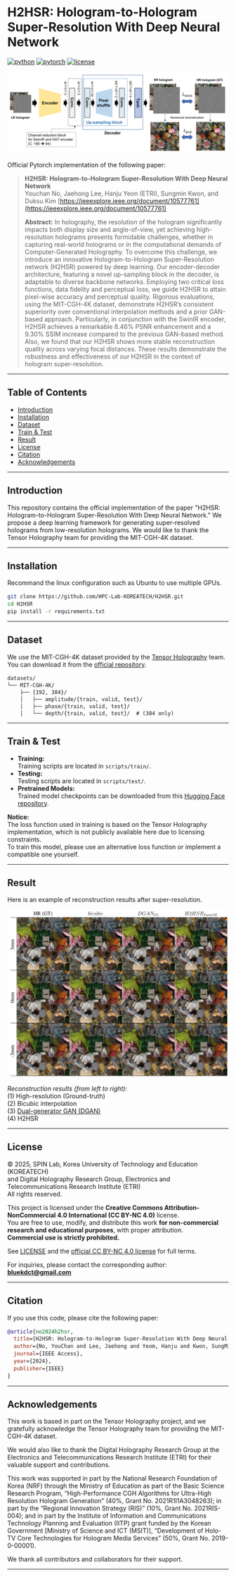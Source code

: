 # H2HSR: Hologram-to-Hologram Super-Resolution With Deep Neural Network

[![python](https://img.shields.io/badge/python-3.12.3-blue.svg)]()
[![pytorch](https://img.shields.io/badge/pytorch-2.6.0-orange.svg)]()
[![license](https://img.shields.io/badge/license-CC%20BY--NC%204.0-green.svg)](https://creativecommons.org/licenses/by-nc/4.0/)


![The overview of H2HSR](assets/overview.png)

Official Pytorch implementation of the following paper:  
> **H2HSR: Hologram-to-Hologram Super-Resolution With Deep Neural Network**  
> Youchan No, Jaehong Lee, Hanju Yeon (ETRI), Sungmin Kwon, and Duksu Kim 
> [https://ieeexplore.ieee.org/document/10577761](https://ieeexplore.ieee.org/document/10577761)
>
> **Abstract:** In holography, the resolution of the hologram significantly impacts both display size and angle-of-view, yet achieving high-resolution holograms presents formidable challenges, whether in capturing real-world holograms or in the computational demands of Computer-Generated Holography. To overcome this challenge, we introduce an innovative Hologram-to-Hologram Super-Resolution network (H2HSR) powered by deep learning. Our encoder-decoder architecture, featuring a novel up-sampling block in the decoder, is adaptable to diverse backbone networks. Employing two critical loss functions, data fidelity and perceptual loss, we guide H2HSR to attain pixel-wise accuracy and perceptual quality. Rigorous evaluations, using the MIT-CGH-4K dataset, demonstrate H2HSR’s consistent superiority over conventional interpolation methods and a prior GAN-based approach. Particularly, in conjunction with the SwinIR encoder, H2HSR achieves a remarkable 8.46% PSNR enhancement and a 9.30% SSIM increase compared to the previous GAN-based method. Also, we found that our H2HSR shows more stable reconstruction quality across varying focal distances. These results demonstrate the robustness and effectiveness of our H2HSR in the context of hologram super-resolution.
---

## Table of Contents

- [Introduction](#introduction)
- [Installation](#installation)
- [Dataset](#dataset)
- [Train & Test](#train--test)
- [Result](#result)
- [License](#license)
- [Citation](#citation)
- [Acknowledgements](#acknowledgements)

---

## Introduction

This repository contains the official implementation of the paper
"H2HSR: Hologram-to-Hologram Super-Resolution With Deep Neural Network."
We propose a deep learning framework for generating super-resolved holograms from low-resolution holograms.
We would like to thank the Tensor Holography team for providing the MIT-CGH-4K dataset.

---

## Installation

Recommand the linux configuration such as Ubuntu to use multiple GPUs.

```bash
git clone https://github.com/HPC-Lab-KOREATECH/H2HSR.git
cd H2HSR
pip install -r requirements.txt
```

--- 

## Dataset
We use the MIT-CGH-4K dataset provided by the [Tensor Holography](https://github.com/liangs111/tensor_holography) team.  
You can download it from the [official repository](https://github.com/liangs111/tensor_holography).

```
datasets/
└── MIT-CGH-4K/
    ├── {192, 384}/
    │   ├── amplitude/{train, valid, test}/
    │   ├── phase/{train, valid, test}/
    │   └── depth/{train, valid, test}/  # (384 only)
```

---

## Train & Test

- **Training:**  
  Training scripts are located in `scripts/train/`.
- **Testing:**  
  Testing scripts are located in `scripts/test/`.
- **Pretrained Models:**  
  Trained model checkpoints can be downloaded from this [Hugging Face repository](https://huggingface.co/KimVolt/H2HSR).

**Notice:**  
The loss function used in training is based on the Tensor Holography implementation, which is not publicly available here due to licensing constraints.  
To train this model, please use an alternative loss function or implement a compatible one yourself.


---

## Result
Here is an example of reconstruction results after super-resolution.

![Comparison of reconstruction result](assets/reconstruction.png)

*Reconstruction results (from left to right):*  
(1) High-resolution (Ground-truth)  
(2) Bicubic interpolation  
(3) [Dual-generator GAN (DGAN)](https://ieeexplore.ieee.org/document/9897411)  
(4) H2HSR

---

## License

© 2025, SPIN Lab, Korea University of Technology and Education (KOREATECH)  
and Digital Holography Research Group, Electronics and Telecommunications Research Institute (ETRI)  
All rights reserved.

This project is licensed under the **Creative Commons Attribution-NonCommercial 4.0 International (CC BY-NC 4.0)** license.  
You are free to use, modify, and distribute this work **for non-commercial research and educational purposes**, with proper attribution.  
**Commercial use is strictly prohibited.**

See [LICENSE](./license.txt) and the [official CC BY-NC 4.0 license](https://creativecommons.org/licenses/by-nc/4.0/) for full terms.

For inquiries, please contact the corresponding author: **bluekdct@gmail.com**

---

## Citation

If you use this code, please cite the following paper:

```bibtex
@article{no2024h2hsr,
  title={H2HSR: Hologram-to-Hologram Super-Resolution With Deep Neural Network},
  author={No, YouChan and Lee, Jaehong and Yeom, Hanju and Kwon, SungMin and Kim, Duksu},
  journal={IEEE Access},
  year={2024},
  publisher={IEEE}
}
```

---

## Acknowledgements

This work is based in part on the Tensor Holography project, and we gratefully acknowledge the Tensor Holography team for providing the MIT-CGH-4K dataset.

We would also like to thank the Digital Holography Research Group at the Electronics and Telecommunications Research Institute (ETRI) for their valuable support and contributions.

This work was supported in part by the National Research Foundation of Korea (NRF) through the Ministry of Education as part of the Basic Science Research Program, “High-Performance CGH Algorithms for Ultra-High Resolution Hologram Generation” (40%, Grant No. 2021R1I1A3048263); in part by the “Regional Innovation Strategy (RIS)” (10%, Grant No. 2021RIS-004); and in part by the Institute of Information and Communications Technology Planning and Evaluation (IITP) grant funded by the Korean Government [Ministry of Science and ICT (MSIT)], “Development of Holo-TV Core Technologies for Hologram Media Services” (50%, Grant No. 2019-0-00001).

We thank all contributors and collaborators for their support.

---
